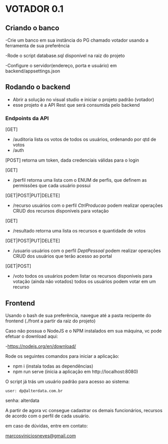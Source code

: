 # VOTADOR 0.1

## Criando o banco

-Crie um banco em sua instância do PG chamado votador usando a ferramenta de sua preferência

-Rode o script database.sql disponível na raiz do projeto

-Configure o servidor(endereço, porta e usuário) em backend/appsettings.json

## Rodando o backend

- Abrir a solução no visual studio e iniciar o projeto padrão (votador)
- esse projeto é a API Rest que será consumida pelo backend

### Endpoints da API

[GET]
- /auditoria
lista os votos de todos os usuários, ordenando por qtd de votos
- /auth

[POST]
retorna um token, dada credenciais válidas para o login

[GET]
- /perfil
retorna uma lista com o ENUM de perfis, que definem as permissões que cada usuário possui

[GET|POST|PUT|DELETE]
- /recurso
usuários com o perfil *CtrlProducao* podem realizar operações CRUD dos recursos disponíveis para votação

[GET]
- /resultado
retorna uma lista os recursos e quantidade de votos

[GET|POST|PUT|DELETE]
- /usuario
usuários com o perfil *DeptPessoal* podem realizar operações CRUD dos usuários que terão acesso ao portal

[GET|POST]
- /voto
todos os usuários podem listar os recursos disponíveis para votação (ainda não votados)
todos os usuários podem votar em um recurso


## Frontend

Usando o bash de sua preferência, navegue até a pasta recipente do frontend (./front a partir da raiz do projeto)

Caso não possua o NodeJS e o NPM instalados em sua máquina, vc pode efetuar o download aqui:

-https://nodejs.org/en/download/

Rode os seguintes comandos para iniciar a aplicação:

- npm i (instala todas as dependências)
- npm run serve (inicia a aplicação em http://localhost:8080)

O script já trás um usuário padrão para acesso ao sistema:

	user: dp@alterdata.com.br
  senha: alterdata

A partir de agora vc consegue cadastrar os demais funcionários, recursos de acordo com o perfil de cada usuário.


em caso de dúvidas, entre em contato:

marcosviniciosneves@gmail.com
